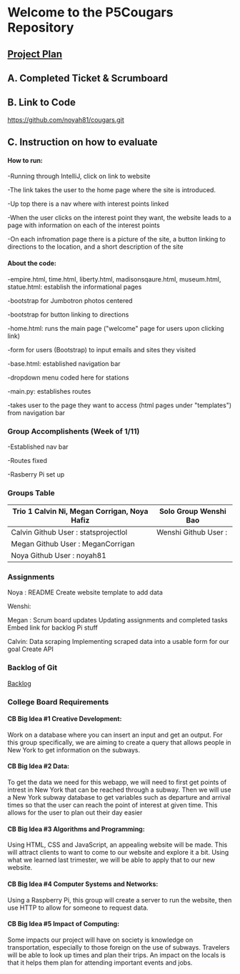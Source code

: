 # Welcome to the P5Cougars Repository
 


## [Project Plan](https://docs.google.com/document/d/12MikN6erqEzmTGDvZh2lsmTSRd4t44Dd1UiFS7VQ7ao/edit?usp=sharing)

## A. Completed Ticket & Scrumboard

## B. Link to Code
https://github.com/noyah81/cougars.git

## C. Instruction on how to evaluate
#### How to run: 
-Running through IntelliJ, click on link to website

-The link takes the user to the home page where the site is introduced. 

-Up top there is a nav where with interest points linked

-When the user clicks on the interest point they want, the website leads to a page with information on each of the interest points

-On each infromation page there is a picture of the site, a button linking to directions to the location, and a short description of the site

#### About the code:
-empire.html, time.html, liberty.html, madisonsqaure.html, museum.html, statue.html: establish the informational pages

   -bootstrap for Jumbotron photos centered 
   
   -bootstrap for button linking to directions
   
-home.html: runs the main page ("welcome" page for users upon clicking link)

   -form for users (Bootstrap) to input emails and sites they visited
   
-base.html: established navigation bar

   -dropdown menu coded here for stations
   
-main.py: establishes routes

   -takes user to the page they want to access (html pages under "templates") from navigation bar 

### Group Accomplishents (Week of 1/11)
-Established nav bar

-Routes fixed

-Rasberry Pi set up

### Groups Table

| Trio 1 Calvin Ni, Megan Corrigan, Noya Hafiz  | Solo Group Wenshi Bao |
| ------------- | ------------- |
| Calvin Github User : statsprojectlol | Wenshi Github User : |
| Megan  Github User : MeganCorrigan |  | 
| Noya Github User : noyah81| 


### Assignments

Noya :
README
Create website template to add data 

Wenshi:


Megan :
Scrum board updates
Updating assignments and completed tasks
Embed link for backlog
Pi stuff

Calvin:
Data scraping
Implementing scraped data into a usable form for our goal
Create API



### Backlog of Git

[Backlog](https://github.com/noyah81/cougars/projects/1)


### **College Board Requirements**


#### CB Big Idea #1 Creative Development:

Work on a database where you can insert an input and get an output. For this group specifically, we are aiming to create a query that allows people in New York to get information on the subways. 

#### CB Big Idea #2 Data: 

To get the data we need for this webapp, we will need to first get points of intrest in New York that can be reached through a subway. Then we will use a New York subway database to get variables such as departure and arrival times so that the user can reach the point of interest at given time. This allows for the user to plan out their day easier

#### CB Big Idea #3 Algorithms and Programming:
 
Using HTML, CSS and JavaScript, an appealing website will be made. This will attract clients to want to come to our website and explore it a bit. Using what we learned last trimester, we will be able to apply that to our new website.

#### CB Big Idea #4 Computer Systems and Networks:
Using a Raspberry Pi, this group will create a server to run the website, then use HTTP to allow for someone to request data.

####  CB Big Idea #5 Impact of Computing:

Some impacts our project will have on society is knowledge on transportation, especially to those foreign on the use of subways. Travelers will be able to look up times and plan their trips. An impact on the locals is that it helps them plan for attending important events and jobs.

